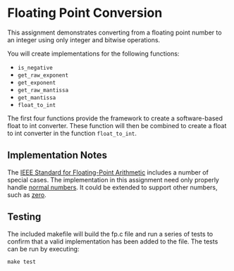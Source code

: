 Floating Point Conversion
=========================

This assignment demonstrates converting from a floating point number to an integer using only integer and bitwise operations.

You will create implementations for the following functions:

- `is_negative`
- `get_raw_exponent`
- `get_exponent`
- `get_raw_mantissa`
- `get_mantissa`
- `float_to_int`

The first four functions provide the framework to create a software-based float to int converter. These function will then be combined to create a float to int converter in the function `float_to_int`.

Implementation Notes
--------------------

The [IEEE Standard for Floating-Point Arithmetic](https://en.wikipedia.org/wiki/IEEE_754) includes a number of special cases. The implementation in this assignment need only properly handle [normal numbers](https://en.wikipedia.org/wiki/Normal_number_(computing)). It could be extended to support other numbers, such as [zero](https://en.wikipedia.org/wiki/Signed_zero).

Testing
-------

The included makefile will build the fp.c file and run a series of tests to confirm that a valid implementation has been added to the file. The tests can be run by executing:

```
make test
```
